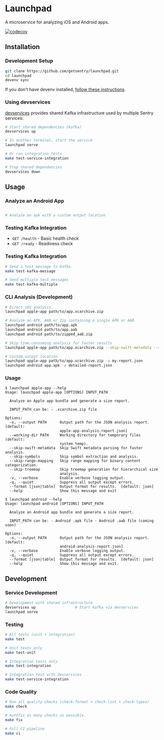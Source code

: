 # Launchpad

A microservice for analyzing iOS and Android apps.

[![codecov](https://codecov.io/gh/getsentry/launchpad/graph/badge.svg?token=iF5K92yaUu)](https://codecov.io/gh/getsentry/launchpad)

## Installation

### Development Setup

```bash
git clone https://github.com/getsentry/launchpad.git
cd launchpad
devenv sync
```

If you don't have devenv installed, [follow these instructions](https://github.com/getsentry/devenv#install).

### Using devservices

[devservices](https://github.com/getsentry/devservices) provides shared Kafka infrastructure used by multiple Sentry services:

```bash
# Start shared dependencies (Kafka)
devservices up

# In another terminal, start the service
launchpad serve

# Or run integration tests
make test-service-integration

# Stop shared dependencies
devservices down
```

## Usage

### Analyze an Android App

```bash

# Analyze an apk with a custom output location
```

### Testing Kafka Integration

- `GET /health` - Basic health check
- `GET /ready` - Readiness check

### Testing Kafka Integration

```bash
# Send a test message to Kafka
make test-kafka-message

# Send multiple test messages
make test-kafka-multiple
```

### CLI Analysis (Development)

```bash
# Direct iOS analysis
launchpad apple-app path/to/app.xcarchive.zip

# Analyze an APK, AAB or Zip containing a single APK or AAB
launchpad android path/to/app.apk
launchpad android path/to/app.aab
launchpad android path/to/zipped_aab.zip

# Skip time-consuming analysis for faster results
launchpad apple-app path/to/app.xcarchive.zip --skip-swift-metadata --skip-symbols

# Custom output location
launchpad apple-app path/to/app.xcarchive.zip -o my-report.json
launchpad android app.apk -o detailed-report.json
```

### Usage

```
$ launchpad apple-app --help
Usage: launchpad apple-app [OPTIONS] INPUT_PATH

  Analyze an Apple app bundle and generate a size report.

  INPUT_PATH can be: - .xcarchive.zip file

Options:
  -o, --output PATH      Output path for the JSON analysis report.  [default:
                         apple-app-analysis-report.json]
  --working-dir PATH     Working directory for temporary files (default:
                         system temp).
  --skip-swift-metadata  Skip Swift metadata parsing for faster analysis.
  --skip-symbols         Skip symbol extraction and analysis.
  --skip-range-mapping   Skip range mapping for binary content categorization.
  --skip-treemap         Skip treemap generation for hierarchical size
                         analysis.
  -v, --verbose          Enable verbose logging output.
  -q, --quiet            Suppress all output except errors.
  --format [json|table]  Output format for results.  [default: json]
  --help                 Show this message and exit
```

```
$ launchpad android --help
Usage: launchpad android [OPTIONS] INPUT_PATH

  Analyze an Android app bundle and generate a size report.

  INPUT_PATH can be: - Android .apk file - Android .aab file (coming soon)

Options:
  -o, --output PATH      Output path for the JSON analysis report.  [default:
                         android-analysis-report.json]
  -v, --verbose          Enable verbose logging output.
  -q, --quiet            Suppress all output except errors.
  --format [json|table]  Output format for results.  [default: json]
  --help                 Show this message and exit.
```

## Development

### Service Development

```bash
# Development with shared infrastructure
devservices up                  # Start Kafka via devservices
launchpad serve
```

### Testing

```bash
# All tests (unit + integration)
make test

# Unit tests only
make test-unit

# Integration tests only
make test-integration

# Integration test with devservices
make test-service-integration
```

### Code Quality

```bash
# Run all quality checks (check-format + check-lint + check-types)
make check

# Autofix as many checks as possible.
make fix

# Full CI pipeline
make ci
```
